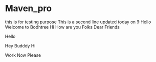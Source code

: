 # Maven_pro
this is for testing purpose
This is a second line updated today on 9
Hello Welcome to Bodhtree
Hi How are you Folks
Dear Friends

Hello

Hey Budddy
Hi

Work Now Please


